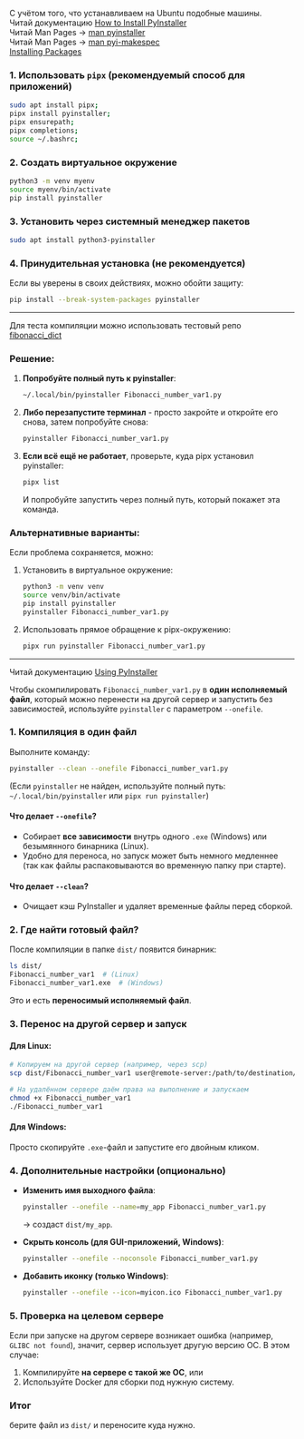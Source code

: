 С учётом того, что устанавливаем на Ubuntu подобные машины. 
<br/> Читай документацию [How to Install PyInstaller](https://pyinstaller.org/en/stable/installation.html)
<br/> Читай Man Pages -> [man pyinstaller](https://pyinstaller.org/en/stable/man/pyinstaller.html)
<br/> Читай Man Pages -> [man pyi-makespec](https://pyinstaller.org/en/stable/man/pyi-makespec.html)
<br/> [Installing Packages](https://packaging.python.org/en/latest/tutorials/installing-packages/)

### 1. Использовать `pipx` (рекомендуемый способ для приложений)
```bash
sudo apt install pipx;
pipx install pyinstaller;
pipx ensurepath;
pipx completions;
source ~/.bashrc;
```

### 2. Создать виртуальное окружение
```bash
python3 -m venv myenv
source myenv/bin/activate
pip install pyinstaller
```

### 3. Установить через системный менеджер пакетов
```bash
sudo apt install python3-pyinstaller
```

### 4. Принудительная установка (не рекомендуется)
Если вы уверены в своих действиях, можно обойти защиту:
```bash
pip install --break-system-packages pyinstaller
```
----------

Для теста компиляции можно использовать тестовый репо [fibonacci_dict](https://github.com/sherbettt/DZ_DictList/tree/main)

### Решение:
1. **Попробуйте полный путь к pyinstaller**:
   ```bash
   ~/.local/bin/pyinstaller Fibonacci_number_var1.py
   ```

2. **Либо перезапустите терминал** - просто закройте и откройте его снова, затем попробуйте снова:
   ```bash
   pyinstaller Fibonacci_number_var1.py
   ```

3. **Если всё ещё не работает**, проверьте, куда pipx установил pyinstaller:
   ```bash
   pipx list
   ```
   И попробуйте запустить через полный путь, который покажет эта команда.

### Альтернативные варианты:
Если проблема сохраняется, можно:
1. Установить в виртуальное окружение:
   ```bash
   python3 -m venv venv
   source venv/bin/activate
   pip install pyinstaller
   pyinstaller Fibonacci_number_var1.py
   ```

2. Использовать прямое обращение к pipx-окружению:
   ```bash
   pipx run pyinstaller Fibonacci_number_var1.py
   ```
-------
Читай документацию [Using PyInstaller](https://pyinstaller.org/en/stable/usage.html)

Чтобы скомпилировать `Fibonacci_number_var1.py` в **один исполняемый файл**, который можно перенести на другой сервер и запустить без зависимостей, используйте `pyinstaller` с параметром `--onefile`.  

### 1. **Компиляция в один файл**  
Выполните команду:  
```bash
pyinstaller --clean --onefile Fibonacci_number_var1.py
```
(Если `pyinstaller` не найден, используйте полный путь: `~/.local/bin/pyinstaller` или `pipx run pyinstaller`)

#### Что делает `--onefile`?
- Собирает **все зависимости** внутрь одного `.exe` (Windows) или безымянного бинарника (Linux).
- Удобно для переноса, но запуск может быть немного медленнее (так как файлы распаковываются во временную папку при старте).
#### Что делает `--clean`?
- Очищает кэш PyInstaller и удаляет временные файлы перед сборкой.


### 2. **Где найти готовый файл?**  
После компиляции в папке `dist/` появится бинарник:  
```bash
ls dist/
Fibonacci_number_var1  # (Linux)
Fibonacci_number_var1.exe  # (Windows)
```
Это и есть **переносимый исполняемый файл**.


### 3. **Перенос на другой сервер и запуск**  
#### Для Linux:
```bash
# Копируем на другой сервер (например, через scp)
scp dist/Fibonacci_number_var1 user@remote-server:/path/to/destination/

# На удалённом сервере даём права на выполнение и запускаем
chmod +x Fibonacci_number_var1
./Fibonacci_number_var1
```

#### Для Windows:
Просто скопируйте `.exe`-файл и запустите его двойным кликом.


### 4. **Дополнительные настройки (опционально)**  
- **Изменить имя выходного файла**:  
  ```bash
  pyinstaller --onefile --name=my_app Fibonacci_number_var1.py
  ```
  → создаст `dist/my_app`.

- **Скрыть консоль (для GUI-приложений, Windows)**:  
  ```bash
  pyinstaller --onefile --noconsole Fibonacci_number_var1.py
  ```

- **Добавить иконку (только Windows)**:  
  ```bash
  pyinstaller --onefile --icon=myicon.ico Fibonacci_number_var1.py
  ```


### 5. **Проверка на целевом сервере**  
Если при запуске на другом сервере возникает ошибка (например, `GLIBC not found`), значит, сервер использует другую версию ОС. В этом случае:  
1. Компилируйте **на сервере с такой же ОС**, или  
2. Используйте Docker для сборки под нужную систему.  


### Итог  
 берите файл из `dist/` и переносите куда нужно. 

